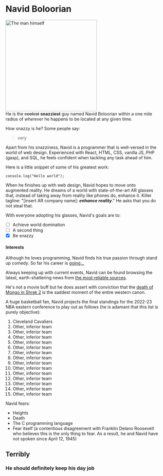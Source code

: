 <head>
<style>
img {
    width: 300px;
}
</style>
</head>

# Navid Boloorian
![The man himself](navid-face.png)<br>
He is the ~~coolest~~ **snazziest** guy named Navid Boloorian within a one mile radius of *wherever* he happens to be located at any given time.

How snazzy is he? Some people say:
>very

Apart from his snazziness, Navid is a programmer that is well-versed in the world of web design. Experienced with React, HTML, CSS, vanilla JS, PHP (gasp), and SQL, he feels confident when tackling any task ahead of him.

Here is a little snippet of some of his greatest work:
```
console.log("Hello world");
```


When he finishes up with web design, Navid hopes to move onto augmented reality. He dreams of a world with state-of-the-art AR glasses that, instead of taking away from reality like phones do, enhance it. Killer tagline: "[insert AR company name]: **_enhance reality_**." He asks that you do not steal that.

With everyone adopting his glasses, Navid's goals are to:
- [ ] Achieve world domination
- [ ] A second thing
- [x] Be snazzy

#### Interests

Although he loves programming, Navid finds his true passion through stand up comedy. So far his career is [going...](#terribly)

Always keeping up with current events, Navid can be found browsing the latest, earth-shattering news from [the most reliable sources](https://www.theonion.com/).

He's not a movie buff but he does assert with conviction that the [death of Mongo in Shrek 2](mongo-face.jpg) is the saddest moment of the entire western canon.

A huge basketball fan, Navid projects the final standings for the 2022-23 NBA eastern conference to play out as follows (he is adamant that this list is purely objective):
1. Cleveland Cavaliers
2. Other, inferior team
3. Other, inferior team
4. Other, inferior team
5. Other, inferior team
6. Other, inferior team
7. Other, inferior team
8. Other, inferior team
9. Other, inferior team
10. Other, inferior team
11. Other, inferior team
12. Other, inferior team
13. Other, inferior team
14. Other, inferior team
15. Other, inferior team

Navid fears:
- Heights
- Death
- The C programming language
- Fear itself (a contentious disagreement with Franklin Delano Roosevelt who believes this is the only thing to fear. As a result, he and Navid have not spoken since April 12, 1945)

## Terribly
### He should definitely keep his day job
<br><br><br><br><br><br><br><br><br><br><br><br><br><br><br><br><br><br><br><br><br><br><br><br><br><br><br><br><br><br><br>